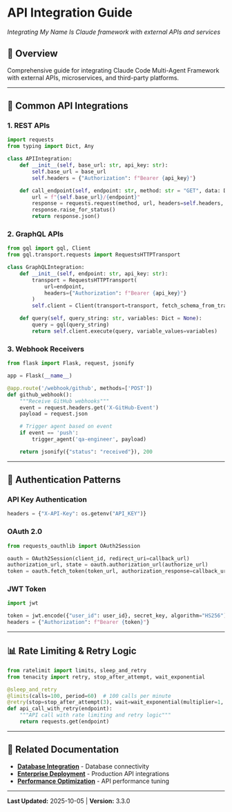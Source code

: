 # API Integration Guide

*Integrating My Name Is Claude framework with external APIs and services*

## 🎯 Overview

Comprehensive guide for integrating Claude Code Multi-Agent Framework with external APIs, microservices, and third-party platforms.

---

## 🔌 Common API Integrations

### **1. REST APIs**

```python
import requests
from typing import Dict, Any

class APIIntegration:
    def __init__(self, base_url: str, api_key: str):
        self.base_url = base_url
        self.headers = {"Authorization": f"Bearer {api_key}"}

    def call_endpoint(self, endpoint: str, method: str = "GET", data: Dict = None) -> Any:
        url = f"{self.base_url}/{endpoint}"
        response = requests.request(method, url, headers=self.headers, json=data)
        response.raise_for_status()
        return response.json()
```

### **2. GraphQL APIs**

```python
from gql import gql, Client
from gql.transport.requests import RequestsHTTPTransport

class GraphQLIntegration:
    def __init__(self, endpoint: str, api_key: str):
        transport = RequestsHTTPTransport(
            url=endpoint,
            headers={"Authorization": f"Bearer {api_key}"}
        )
        self.client = Client(transport=transport, fetch_schema_from_transport=True)

    def query(self, query_string: str, variables: Dict = None):
        query = gql(query_string)
        return self.client.execute(query, variable_values=variables)
```

### **3. Webhook Receivers**

```python
from flask import Flask, request, jsonify

app = Flask(__name__)

@app.route('/webhook/github', methods=['POST'])
def github_webhook():
    """Receive GitHub webhooks"""
    event = request.headers.get('X-GitHub-Event')
    payload = request.json

    # Trigger agent based on event
    if event == 'push':
        trigger_agent('qa-engineer', payload)

    return jsonify({"status": "received"}), 200
```

---

## 🔐 Authentication Patterns

### **API Key Authentication**
```python
headers = {"X-API-Key": os.getenv("API_KEY")}
```

### **OAuth 2.0**
```python
from requests_oauthlib import OAuth2Session

oauth = OAuth2Session(client_id, redirect_uri=callback_url)
authorization_url, state = oauth.authorization_url(authorize_url)
token = oauth.fetch_token(token_url, authorization_response=callback_url)
```

### **JWT Token**
```python
import jwt

token = jwt.encode({"user_id": user_id}, secret_key, algorithm="HS256")
headers = {"Authorization": f"Bearer {token}"}
```

---

## 📊 Rate Limiting & Retry Logic

```python
from ratelimit import limits, sleep_and_retry
from tenacity import retry, stop_after_attempt, wait_exponential

@sleep_and_retry
@limits(calls=100, period=60)  # 100 calls per minute
@retry(stop=stop_after_attempt(3), wait=wait_exponential(multiplier=1, min=4, max=10))
def api_call_with_retry(endpoint):
    """API call with rate limiting and retry logic"""
    return requests.get(endpoint)
```

---

## 🔗 Related Documentation

- **[Database Integration](database-integration.md)** - Database connectivity
- **[Enterprise Deployment](enterprise-deployment.md)** - Production API integrations
- **[Performance Optimization](performance-optimization.md)** - API performance tuning

---

**Last Updated:** 2025-10-05 | **Version:** 3.3.0
